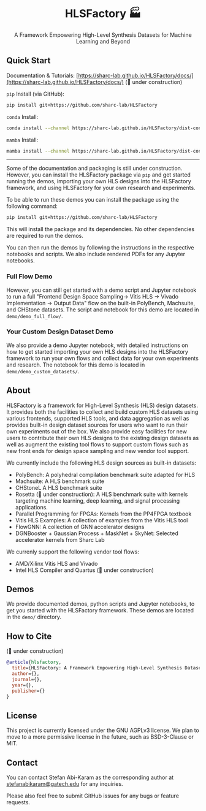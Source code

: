 <div>
  <h1 align="center">HLSFactory 🏭</h1>
  <p align="center">A Framework Empowering High-Level Synthesis Datasets for Machine Learning and Beyond</p>
</div>

## Quick Start

Documentation & Tutorials: [https://sharc-lab.github.io/HLSFactory/docs/](https://sharc-lab.github.io/HLSFactory/docs/) (🚧 under construction)

`pip` Install (via GitHub):

```bash
pip install git+https://github.com/sharc-lab/HLSFactory
```

`conda` Install:

```bash
conda install --channel https://sharc-lab.github.io/HLSFactory/dist-conda hlsfactory
```

`mamba` Install:

```bash
mamba install --channel https://sharc-lab.github.io/HLSFactory/dist-conda hlsfactory
```

<hr>

Some of the documentation and packaging is still under construction. However, you can install the HLSFactory package via `pip` and get started running the demos, importing your own HLS designs into the HLSFactory framework, and using HLSFactory for your own research and experiments.

To be able to run these demos you can install the package using the following command:

```bash
pip install git+https://github.com/sharc-lab/HLSFactory
```

This will install the package and its dependencies. No other dependencies are required to run the demos.

You can then run the demos by following the instructions in the respective notebooks and scripts. We also include rendered PDFs for any Jupyter notebooks. 

### Full Flow Demo

However, you can still get started with a demo script and Jupyter notebook to run a full "Frontend Design Space Sampling-> Vitis HLS -> Vivado Implementation -> Output Data" flow on the built-in PolyBench, Machsuite, and CHStone datasets. The script and notebook for this demo are located in `demo/demo_full_flow/`.

### Your Custom Design Dataset Demo

We also provide a demo Jupyter notebook, with detailed instructions on how to get started importing your own HLS designs into the HLSFactory framework to run your own flows and collect data for your own experiments and research. The notebook for this demo is located in `demo/demo_custom_datasets/`.


## About

HLSFactory is a framework for High-Level Synthesis (HLS) design datasets. It provides both the facilities to collect and build custom HLS datasets using various frontends, supported HLS tools, and data aggregation as well as provides built-in design dataset sources for users who want to run their own experiments out of the box. We also provide easy facilities for new users to contribute their own HLS designs to the existing design datasets as well as augment the existing tool flows to support custom flows such as new front ends for design space sampling and new vendor tool support.

We currently include the following HLS design sources as built-in datasets:

- PolyBench: A polyhedral compilation benchmark suite adapted for HLS
- Machsuite: A HLS benchmark suite
- CHStoneL A HLS benchmark suite
- Rosetta (🚧 under construction): A HLS benchmark suite with kernels targeting machine learning, deep learning, and signal processing applications.
- Parallel Programming for FPGAs: Kernels from the PP4FPGA textbook
- Vitis HLS Examples: A collection of examples from the Vitis HLS tool
- FlowGNN: A collection of GNN accelerator designs
- DGNBooster + Gaussian Process + MaskNet + SkyNet: Selected accelerator kernels from Sharc Lab

We currenly support the following vendor tool flows:

- AMD/Xilinx Vitis HLS and Vivado
- Intel HLS Compiler and Quartus (🚧 under construction)

## Demos

We provide documented demos, python scripts and Jupyter notebooks, to get you started with the HLSFactory framework. These demos are located in the `demo/` directory.

## How to Cite

(🚧 under construction)

```bibtex
@article{hlsfactory,
  title={HLSFactory: A Framework Empowering High-Level Synthesis Datasets for Machine Learning and Beyond},
  author={},
  journal={},
  year={},
  publisher={}
}
```

## License

This project is currently licensed under the GNU AGPLv3 license. We plan to  move to a more permissive license in the future, such as BSD-3-Clause or MIT.

## Contact

You can contact Stefan Abi-Karam as the corresponding author at [stefanabikaram@gatech.edu](mailto:stefanabikaram@gatech.edu) for any inquiries.

Please also feel free to submit GitHub issues for any bugs or feature requests.
